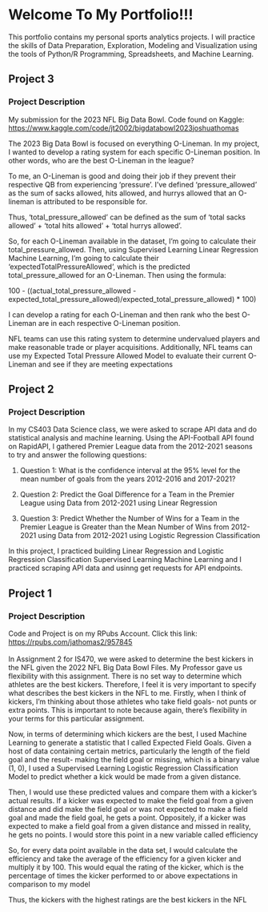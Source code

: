 # Welcome To My Portfolio!!!
This portfolio contains my personal sports analytics projects. I will practice the skills of Data Preparation, Exploration, Modeling and Visualization using the tools of Python/R Programming, Spreadsheets, and Machine Learning. 

## Project 3
### Project Description
My submission for the 2023 NFL Big Data Bowl. Code found on Kaggle: https://www.kaggle.com/code/jt2002/bigdatabowl2023joshuathomas

The 2023 Big Data Bowl is focused on everything O-Lineman. In my project, I wanted to develop a rating system for each specific O-Lineman position. In other words, who are the best O-Lineman in the league?

To me, an O-Lineman is good and doing their job if they prevent their respective QB from experiencing ‘pressure’. I’ve defined ‘pressure_allowed’ as the sum of sacks allowed, hits allowed, and hurrys allowed that an O-lineman is attributed to be responsible for.

Thus, ‘total_pressure_allowed’ can be defined as the sum of ‘total sacks allowed’ + ‘total hits allowed’ + ‘total hurrys allowed’.

So, for each O-Lineman available in the dataset, I’m going to calculate their total_pressure_allowed. Then, using Supervised Learning Linear Regression Machine Learning, I’m going to calculate their ‘expectedTotalPressureAllowed’, which is the predicted total_pressure_allowed for an O-Lineman. Then using the formula:

100 - ((actual_total_pressure_allowed - expected_total_pressure_allowed)/expected_total_pressure_allowed) * 100)

I can develop a rating for each O-Lineman and then rank who the best O-Lineman are in each respective O-Lineman position.

NFL teams can use this rating system to determine undervalued players and make reasonable trade or player acquisitions. Additionally, NFL teams can use my Expected Total Pressure Allowed Model to evaluate their current O-Lineman and see if they are meeting expectations

## Project 2
### Project Description
In my CS403 Data Science class, we were asked to scrape API data and do statistical analysis and machine learning. Using the API-Football API found on RapidAPI, I gathered Premier League data from the 2012-2021 seasons to try and answer the following questions:

1) Question 1: What is the confidence interval at the 95% level for the mean number of goals from the years 2012-2016 and 2017-2021?

2) Question 2: Predict the Goal Difference for a Team in the Premier League using Data from 2012-2021 using Linear Regression

3) Question 3: Predict Whether the Number of Wins for a Team in the Premier League is Greater than the Mean Number of Wins from 2012-2021 using Data from 2012-2021 using Logistic Regression Classification

In this project, I practiced building Linear Regression and Logistic Regression Classification Supervised Learning Machine Learning and I practiced scraping API data and usinng get requests for API endpoints. 

## Project 1
### Project Description
Code and Project is on my RPubs Account. Click this link: https://rpubs.com/jathomas2/957845 <br><br>
In Assignment 2 for IS470, we were asked to determine the best kickers in the NFL given the 2022 NFL Big Data Bowl Files. My Professor gave us flexibility with this assignment. There is no set way to determine which athletes are the best kickers. Therefore, I feel it is very important to specify what describes the best kickers in the NFL to me. Firstly, when I think of kickers, I’m thinking about those athletes who take field goals- not punts or extra points. This is important to note because again, there’s flexibility in your terms for this particular assignment.

Now, in terms of determining which kickers are the best, I used Machine Learning to generate a statistic that I called Expected Field Goals. Given a host of data containing certain metrics, particularly the length of the field goal and the result- making the field goal or missing, which is a binary value (1, 0), I used a Supervised Learning Logistic Regression Classification Model to predict whether a kick would be made from a given distance.

Then, I would use these predicted values and compare them with a kicker’s actual results. If a kicker was expected to make the field goal from a given distance and did make the field goal or was not expected to make a field goal and made the field goal, he gets a point. Oppositely, if a kicker was expected to make a field goal from a given distance and missed in reality, he gets no points. I would store this point in a new variable called efficiency

So, for every data point available in the data set, I would calculate the efficiency and take the average of the efficiency for a given kicker and multiply it by 100. This would equal the rating of the kicker, which is the percentage of times the kicker performed to or above expectations in comparison to my model

Thus, the kickers with the highest ratings are the best kickers in the NFL




